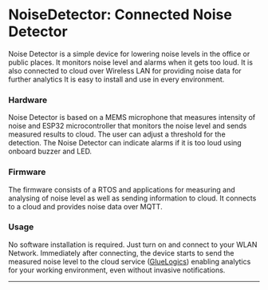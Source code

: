 NoiseDetector: Connected Noise Detector
======

Noise Detector is a simple device for lowering noise levels in the office or public places. It monitors noise level and alarms when it gets too loud. It is also connected to cloud over Wireless LAN for providing noise data for further analytics
It is easy to install and use in every environment.


### Hardware

Noise Detector is based on a MEMS microphone that measures intensity of noise and ESP32 microcontroller that monitors the noise level and sends measured results to cloud.
The user can adjust a threshold for the detection. The Noise Detector can indicate alarms if it is too loud using onboard buzzer and LED.

### Firmware

The firmware consists of a RTOS and applications for measuring and analysing of noise level as well as sending information to cloud. It connects to a cloud and provides noise data over MQTT.

### Usage

No software installation is required. Just turn on and connect to your WLAN Network. Immediately after connecting, the device starts to send the measured noise level 
to the cloud service ([GlueLogics](https://github.com/eptecon/gluelogics)) enabling analytics for your working environment, even without invasive notifications.

---
